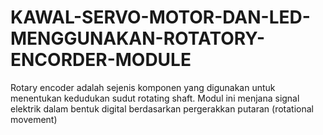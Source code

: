 # KAWAL-SERVO-MOTOR-DAN-LED-MENGGUNAKAN-ROTATORY-ENCORDER-MODULE
 Rotary encoder adalah sejenis komponen yang digunakan untuk menentukan kedudukan sudut rotating shaft. Modul ini menjana signal elektrik dalam bentuk digital berdasarkan pergerakkan putaran (rotational movement)
